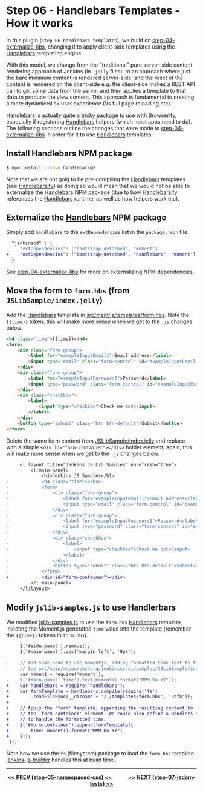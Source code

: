 # Step 06 - Handlebars Templates - How it works
In this plugin (`step-06-handlebars-templates`), we build on <a href="../../../tree/master/step-04-externalize-libs">step-04-externalize-libs</a>,
changing it to apply client-side templates using the [Handlebars] templating engine.

With this model, we change from the "traditional" pure server-side content rendering approach of Jenkins (in `.jelly` files),
to an approach where just the bare minimum content is rendered server-side, and the reset of the content is rendered on
the client-side e.g. the client-side makes a REST API call to get some data from the server and then applies a template
to that data to produce the view content. This approach is fundamental to creating a more dynamic/slick user experience
(Vs full page reloading etc).
 
[Handlebars] is actually quite a tricky package to use with Browserify, especially if registering [Handlebars] helpers
(which most apps need to do). The following sections outline the changes that were made to
<a href="../../../tree/master/step-04-externalize-libs">step-04-externalize-libs</a> in order for it to use [Handlebars] templates.

## Install Handlebars NPM package

```sh
$ npm install --save handlebars@3 
```

Note that we are not goig to be pre-compiling the [Handlebars] templates (see [Handlebarsify]) as doing so would
mean that we would not be able to externalize the [Handlebars] NPM package (due to how [Handlebarsify] references 
the [Handlebars] runtime, as well as how helpers work etc).

## Externalize the [Handlebars] NPM package
Simply add `handlebars` to the `extDependencies` list in the `package.json` file:

```diff
  "jenkinscd" : {
-    "extDependencies": ["bootstrap-detached", "moment"]
+    "extDependencies": ["bootstrap-detached", "handlebars", "moment"]
  }
```

See <a href="../../../tree/master/step-04-externalize-libs">step-04-externalize-libs</a> for more on externalizing
NPM dependencies.

## Move the form to `form.hbs` (from `JSLibSample/index.jelly`)
Add the [Handlebars] template in [src/main/js/templates/form.hbs](src/main/js/templates/form.hbs). Note the `{{time}}`
token; this will make more sense when we get to the `.js` changes below.

```html
<h4 class="time">{{time}}</h4>
<form>
    <div class="form-group">
        <label for="exampleInputEmail1">Email address</label>
        <input type="email" class="form-control" id="exampleInputEmail1" placeholder="Email" />
    </div>
    <div class="form-group">
        <label for="exampleInputPassword1">Password</label>
        <input type="password" class="form-control" id="exampleInputPassword1" placeholder="Password" />
    </div>
    <div class="checkbox">
        <label>
            <input type="checkbox">Check me out</input>
        </label>
    </div>
    <button type="submit" class="btn btn-default">Submit</button>
</form>
```

Delete the same form content from [JSLibSample/index.jelly](src/main/resources/org/jenkinsci/ui/samples/JSLibSample/index.jelly)
and replace with a simple `<div id="form-container"></div>` holder element; again, this will make more sense when we get to the
`.js` changes below.
 
```diff
     <l:layout title="Jenkins JS Lib Samples" norefresh="true">
         <l:main-panel>
             <h1>Jenkins JS Samples</h1>
-            <h4 class="time"></h4>
-            <form>
-                <div class="form-group">
-                    <label for="exampleInputEmail1">Email address</label>
-                    <input type="email" class="form-control" id="exampleInputEmail1" placeholder="Email"></input>
-                </div>
-                <div class="form-group">
-                    <label for="exampleInputPassword1">Password</label>
-                    <input type="password" class="form-control" id="exampleInputPassword1" placeholder="Password"></input>
-                </div>
-                <div class="checkbox">
-                    <label>
-                        <input type="checkbox">Check me out</input>
-                    </label>
-                </div>
-                <button type="submit" class="btn btn-default">Submit</button>
-            </form>
+            <div id="form-container"></div>
         </l:main-panel>
     </l:layout>
```

## Modify `jslib-samples.js` to use Handlerbars
We modified [jslib-samples.js](src/main/js/jslib-samples.js) to use the `form.hbs` [Handlebars] template, injecting the
Moment.js generated `time` value into the template (remember the `{{time}}` tokens in `form.hbs`).

```diff
     $('#side-panel').remove();
     $('#main-panel').css('margin-left', '0px');
     
-    // Add some code to use momentjs, adding formatted time text to the page.
-    // See src/main/resources/org/jenkinsci/ui/samples/JSLibSample/index.jelly.
     var moment = require('moment');
-    $('#main-panel .time').text(moment().format("MMM Do YY"));
+    var handlebars = require('handlebars');
+    var formTemplate = handlebars.compile(require('fs')
+        .readFileSync(__dirname + '/./templates/form.hbs', 'utf8'));
+
+    // Apply the 'form' template, appending the resulting content to
+    // the 'form-container' element. We could also define a Handlers helper
+    // to handle the formatted time.
+    $('#form-container').append(formTemplate({
+        time: moment().format("MMM Do YY")
+    }));
 }); 
```

Note how we use the `fs` (filesystem) package to load the `form.hbs` template. [jenkins-js-builder] handles
this at build time.

<hr/>
<p align="center">
<b><a href="../../../tree/master/step-05-namespaced-css">&lt;&lt; PREV (step-05-namespaced-css) &lt;&lt;</a>  &nbsp;&nbsp;&nbsp;&nbsp;&nbsp;&nbsp;&nbsp;&nbsp;&nbsp;&nbsp;&nbsp;  <a href="../../../tree/master/step-07-jsdom-tests">&gt;&gt; NEXT (step-07-jsdom-tests) &gt;&gt;</a></b>
</p>

[Handlebars]: http://handlebarsjs.com/
[Handlebarsify]: https://www.npmjs.com/package/handlebarsify
[Node.js]: https://nodejs.org
[Gulp]: https://github.com/gulpjs/gulp
[jenkins-js-builder]: https://github.com/jenkinsci/js-builder
[jenkins-js-modules]: https://github.com/jenkinsci/js-modules
[jenkins-js-libs]: https://github.com/jenkinsci/js-libs
[CommonJS]: http://www.commonjs.org/
[jquery-detached]: https://github.com/tfennelly/jquery-detached
[bootstrap-detached]: https://github.com/tfennelly/bootstrap-detached
[Browserify]: http://browserify.org/
[bundle]: https://github.com/jenkinsci/js-modules/blob/master/FAQs.md#what-is-the-difference-between-a-module-and-a-bundle

